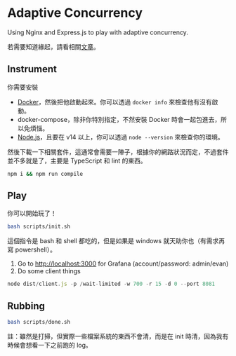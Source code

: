 # Adaptive Concurrency

Using Nginx and Express.js to play with adaptive concurrency.

若需要知道緣起，請看相關[文章](https://evan361425.github.io/feedback/adaptive-concurrency/)。

## Instrument

你需要安裝

-   [Docker](https://docs.docker.com/get-docker/)，然後把他啟動起來。你可以透過 `docker info` 來檢查他有沒有啟動。
-   docker-compose，除非你特別指定，不然安裝 Docker 時會一起包進去，所以免煩惱。
-   [Node.js](https://nodejs.org/en/download/)，且要在 v14 以上，你可以透過 `node --version` 來檢查你的環境。

然後下載一下相關套件，這通常會需要一陣子，根據你的網路狀況而定，不過套件並不多就是了，主要是 TypeScript 和 lint 的東西。

```bash
npm i && npm run compile
```

## Play

你可以開始玩了！

```bash
bash scripts/init.sh
```

這個指令是 bash 和 shell 都吃的，但是如果是 windows 就天助你也（有需求再寫 powershell）。

1. Go to <http://localhost:3000> for Grafana (account/password: admin/evan)
2. Do some client things

```js
node dist/client.js -p /wait-limited -w 700 -r 15 -d 0 --port 8081
```

## Rubbing

```bash
bash scripts/done.sh
```

註：雖然是打掃，但實際一些檔案系統的東西不會清，而是在 init 時清，因為我有時候會想看一下之前跑的 log。
